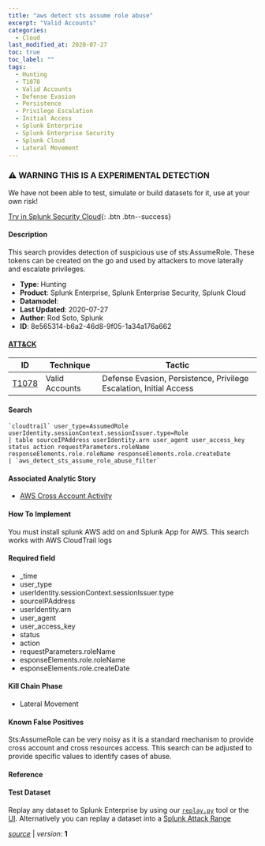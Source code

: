 ```yaml
---
title: "aws detect sts assume role abuse"
excerpt: "Valid Accounts"
categories:
  - Cloud
last_modified_at: 2020-07-27
toc: true
toc_label: ""
tags:
  - Hunting
  - T1078
  - Valid Accounts
  - Defense Evasion
  - Persistence
  - Privilege Escalation
  - Initial Access
  - Splunk Enterprise
  - Splunk Enterprise Security
  - Splunk Cloud
  - Lateral Movement
---
```


### ⚠️ WARNING THIS IS A EXPERIMENTAL DETECTION
We have not been able to test, simulate or build datasets for it, use at your own risk!


[Try in Splunk Security Cloud](https://www.splunk.com/en_us/cyber-security.html){: .btn .btn--success}

#### Description

This search provides detection of suspicious use of sts:AssumeRole. These tokens can be created on the go and used by attackers to move laterally and escalate privileges.

- **Type**: Hunting
- **Product**: Splunk Enterprise, Splunk Enterprise Security, Splunk Cloud
- **Datamodel**: 
- **Last Updated**: 2020-07-27
- **Author**: Rod Soto, Splunk
- **ID**: 8e565314-b6a2-46d8-9f05-1a34a176a662


#### [ATT&CK](https://attack.mitre.org/)

| ID          | Technique   | Tactic      |
| ----------- | ----------- | ----------- |
| [T1078](https://attack.mitre.org/techniques/T1078/) | Valid Accounts | Defense Evasion, Persistence, Privilege Escalation, Initial Access |

#### Search

```
`cloudtrail` user_type=AssumedRole userIdentity.sessionContext.sessionIssuer.type=Role 
| table sourceIPAddress userIdentity.arn user_agent user_access_key status action requestParameters.roleName responseElements.role.roleName responseElements.role.createDate 
| `aws_detect_sts_assume_role_abuse_filter`
```

#### Associated Analytic Story
* [AWS Cross Account Activity](/stories/aws_cross_account_activity)


#### How To Implement
You must install splunk AWS add on and Splunk App for AWS. This search works with AWS CloudTrail logs

#### Required field
* _time
* user_type
* userIdentity.sessionContext.sessionIssuer.type
* sourceIPAddress
* userIdentity.arn
* user_agent
* user_access_key
* status
* action
* requestParameters.roleName
* esponseElements.role.roleName
* esponseElements.role.createDate


#### Kill Chain Phase
* Lateral Movement


#### Known False Positives
Sts:AssumeRole can be very noisy as it is a standard mechanism to provide cross account and cross resources access. This search can be adjusted to provide specific values to identify cases of abuse.





#### Reference


#### Test Dataset
Replay any dataset to Splunk Enterprise by using our [`replay.py`](https://github.com/splunk/attack_data#using-replaypy) tool or the [UI](https://github.com/splunk/attack_data#using-ui).
Alternatively you can replay a dataset into a [Splunk Attack Range](https://github.com/splunk/attack_range#replay-dumps-into-attack-range-splunk-server)




[*source*](https://github.com/splunk/security_content/tree/develop/detections/experimental/cloud/aws_detect_sts_assume_role_abuse.yml) \| *version*: **1**